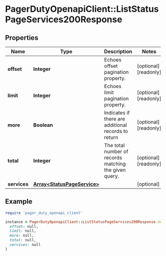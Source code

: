 # PagerDutyOpenapiClient::ListStatusPageServices200Response

## Properties

| Name | Type | Description | Notes |
| ---- | ---- | ----------- | ----- |
| **offset** | **Integer** | Echoes offset pagination property. | [optional][readonly] |
| **limit** | **Integer** | Echoes limit pagination property. | [optional][readonly] |
| **more** | **Boolean** | Indicates if there are additional records to return | [optional][readonly] |
| **total** | **Integer** | The total number of records matching the given query. | [optional][readonly] |
| **services** | [**Array&lt;StatusPageService&gt;**](StatusPageService.md) |  | [optional] |

## Example

```ruby
require 'pager_duty_openapi_client'

instance = PagerDutyOpenapiClient::ListStatusPageServices200Response.new(
  offset: null,
  limit: null,
  more: null,
  total: null,
  services: null
)
```


